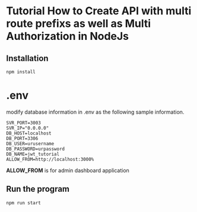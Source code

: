 # Tutorial How to Create API with multi route prefixs as well as Multi Authorization  in NodeJs
## Installation
```
npm install
```
# .env
modify database information in .env as the following sample information.
```
SVR_PORT=3003
SVR_IP="0.0.0.0"
DB_HOST=localhost
DB_PORT=3306
DB_USER=urusername
DB_PASSWORD=urpassword
DB_NAME=jwt_tutorial
ALLOW_FROM=http://localhost:3000%
```
**ALLOW_FROM** is for admin dashboard application
## Run the program
```
npm run start
```
